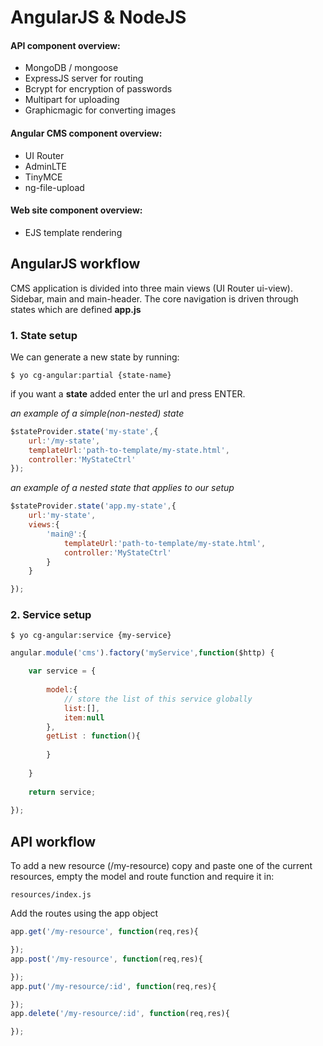 # AngularJS & NodeJS

#### API component overview:

* MongoDB / mongoose
* ExpressJS server for routing
* Bcrypt for encryption of passwords
* Multipart for uploading
* Graphicmagic for converting images

#### Angular CMS component overview:

* UI Router
* AdminLTE
* TinyMCE
* ng-file-upload

#### Web site component overview:

* EJS template rendering

## AngularJS workflow

CMS application is divided into three main views (UI Router ui-view). Sidebar, main and main-header. The core navigation is driven through states which are defined **app.js**

### 1. State setup

We can generate a new state by running:

```
$ yo cg-angular:partial {state-name}
```

if you want a **state** added enter the url and press ENTER.

*an example of a simple(non-nested) state*

```javascript
$stateProvider.state('my-state',{
	url:'/my-state',
	templateUrl:'path-to-template/my-state.html',
	controller:'MyStateCtrl'
});
```

*an example of a nested state that applies to our setup*

```javascript
$stateProvider.state('app.my-state',{
	url:'my-state',
	views:{
		'main@':{
			templateUrl:'path-to-template/my-state.html',
			controller:'MyStateCtrl'
		}
	}

});
```

### 2. Service setup


```
$ yo cg-angular:service {my-service}
```

```javascript
angular.module('cms').factory('myService',function($http) {

	var service = {
		
		model:{
			// store the list of this service globally
			list:[],
			item:null
		},
		getList : function(){
			
		}
		
	}
	
	return service;
	
});
```

## API workflow

To add a new resource (/my-resource) copy and paste one of the current resources, empty the model and route function and require it in: 

```
resources/index.js
```

Add the routes using the app object

```javascript
app.get('/my-resource', function(req,res){

});
app.post('/my-resource', function(req,res){

});
app.put('/my-resource/:id', function(req,res){

});
app.delete('/my-resource/:id', function(req,res){

});
```








